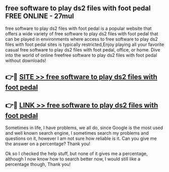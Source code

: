 ## free software to play ds2 files with foot pedal FREE ONLINE - 27mul

free software to play ds2 files with foot pedal is a popular website that offers a wide variety of free software to play ds2 files with foot pedal that can be played in environments where access to free software to play ds2 files with foot pedal sites is typically restricted,Enjoy playing all your favorite casual free software to play ds2 files with foot pedal, office, or home. Dive into the world of online freefree software to play ds2 files with foot pedal without downloads!

## 👉🔴 [SITE >> free software to play ds2 files with foot pedal](http://news.freeplayer.one?title=free_software_to_play_ds2_files_with_foot_pedal&ref=FRRE)

## 👉🔴 [LINK >> free software to play ds2 files with foot pedal](http://news.freeplayer.one?title=free_software_to_play_ds2_files_with_foot_pedal&ref=FREE)

Sometimes in life, I have problems, we all do, since Google is the most used and well known search engine, I sometimes search my problems and questions on it, however I am not sure how reliable is it. Can you give me the answer on a percentage? Thank you!

Ok so I checked the help stuff, but none of it gives me a percentage, although I now know how to search better now, I would still like a percentage though, Thank you!